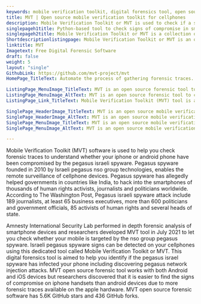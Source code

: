 ```yaml
---
keywords: mobile verification toolkit, digital forensics tool, open source forensic tool, digital forensic framework, open source forensic software, computer security and forensics, cyber security and forensics, security forensics
title: MVT | Open source mobile verification toolkit for cellphones
description: Mobile Verification Toolkit or MVT is used to check if a smartphone is infected with pegasus malicious utility. Pegasus was developed for intelligence services.
singlepageh1title: Python-based tool to check signs of compromise in smartphone
singlepageh2title: Mobile Verification Toolkit or MVT is a collection of utilities to facilitate the consensual forensic acquisition of iOS and Android OS to identify a compromise
Shortdescriptionlistingpage: Mobile Verification Toolkit or MVT is an open source forensic tool to look for signs of malicious utility called pegasus infections in iOS and Android devices.
linktitle: MVT
Imagetext: Free Digital Forensic Software
draft: false
weight: 5
layout: "single"
GithubLink: https://github.com/mvt-project/mvt
HomePage_TitleText: Automate the process of gathering forensic traces.

ListingPage_MenuImage_TitleText: MVT is an open source forensic tool to check malicious utility called pegasus.
ListingPage_MenuImage_AltText: MVT is an open source forensic tool to check malicious utility called pegasus.
ListingPage_Link_TitleText: Mobile Verification Toolkit (MVT) tool is aimed to help you find forensic traces.

SinglePage_HeaderImage_TitleText: MVT is an open source mobile verification toolkit for smartphones.
SinglePage_HeaderImage_AltText: MVT is an open source mobile verification toolkit for smartphones.
SinglePage_MenuImage_TitleText: MVT is an open source mobile verification toolkit for smartphones.
SinglePage_MenuImage_AltText: MVT is an open source mobile verification toolkit for smartphones.

---
```


Mobile Verification Toolkit (MVT) software is used to help you check forensic traces to understand whether your iphone or android phone have been compromised by the pegasus israeli spyware. Pegasus spyware founded in 2010 by Israeli pegasus nso group technologies, enables the remote surveillance of cellphone devices. Pegasus spyware has allegedly helped governments in countries like India, to hack into the smartphones of thousands of human rights activists, journalists and politicians worldwide. According to The Washington Post, Pegasus israeli spyware attack include 189 journalists, at least 65 business executives, more than 600 politicians and government officials, 85 activists of human rights and several heads of state.

Amnesty International Security Lab performed in depth forensic analysis of smartphone devices and researchers developed MVT tool in July 2021 to let you check whether your mobile is targeted by the nso group pegasus spyware. Israeli pegasus spyware signs can be detected on your cellphones using this dedicated tool called Mobile Verification Toolkit or MVT. This digital forensics tool is aimed to help you identify if the pegasus israel spyware has infected your phone including discovering pegasus network injection attacks. MVT open source forensic tool works with both Android and iOS devices but researchers discovered that it is easier to find the signs of compromise on iphone handsets than android devices due to more forensic traces available on the apple hardware. MVT open source forensic software has 5.6K GitHub stars and 436 GitHub forks.